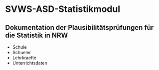 # SVWS-ASD-Statistikmodul



## Dokumentation der Plausibilitätsprüfungen für die Statistik in NRW

* Schule
* Schueler
* Lehrkraefte
* Unterrichtsdaten
